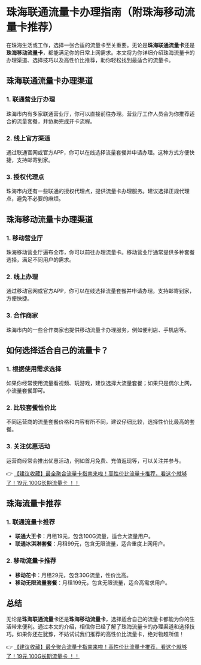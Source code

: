 # 珠海联通流量卡办理指南（附珠海移动流量卡推荐）

在珠海生活或工作，选择一张合适的流量卡至关重要。无论是**珠海联通流量卡**还是**珠海移动流量卡**，都能满足你的日常上网需求。本文将为你详细介绍珠海流量卡的办理渠道、选择技巧以及高性价比推荐，助你轻松找到最适合的流量卡。

## 珠海联通流量卡办理渠道

### 1. 联通营业厅办理
珠海市内有多家联通营业厅，你可以直接前往办理。营业厅工作人员会为你推荐适合的流量套餐，并协助完成开卡流程。

### 2. 线上官方渠道
通过联通官网或官方APP，你可以在线选择流量套餐并申请办理。这种方式方便快捷，支持邮寄到家。

### 3. 授权代理点
珠海市内还有一些联通的授权代理点，提供流量卡办理服务。建议选择正规代理点，避免不必要的麻烦。

## 珠海移动流量卡办理渠道

### 1. 移动营业厅
珠海移动营业厅遍布全市，你可以前往办理流量卡。移动营业厅通常提供多种套餐选择，满足不同用户的需求。

### 2. 线上办理
通过移动官网或官方APP，你可以在线选择流量套餐并申请办理。支持邮寄到家，方便快捷。

### 3. 合作商家
珠海市内的一些合作商家也提供移动流量卡办理服务，例如便利店、手机店等。

## 如何选择适合自己的流量卡？

### 1. 根据使用需求选择
如果你经常使用流量看视频、玩游戏，建议选择大流量套餐；如果只是偶尔上网，小流量套餐即可。

### 2. 比较套餐性价比
不同运营商的流量套餐价格和内容有所不同，建议仔细比较，选择性价比最高的套餐。

### 3. 关注优惠活动
运营商经常会推出优惠活动，例如首月免费、充值返现等，可以关注并参与。

👉 [【建议收藏】最全聚合流量卡指南来啦！高性价比流量卡推荐，看这个就够了！19元 100G长期流量卡 ！！](https://bit.ly/Liuliangka)

## 珠海流量卡推荐

### 1. 联通流量卡推荐
- **联通大王卡**：月租19元，包含100G流量，适合大流量用户。
- **联通冰淇淋套餐**：月租99元，包含无限流量，适合重度上网用户。

### 2. 移动流量卡推荐
- **移动花卡**：月租29元，包含30G流量，性价比高。
- **移动无限流量套餐**：月租199元，包含无限流量，适合高需求用户。

## 总结

无论是**珠海联通流量卡**还是**珠海移动流量卡**，选择适合自己的流量卡都能为你的生活带来便利。通过本文的介绍，相信你已经了解了珠海流量卡的办理渠道和选择技巧。如果你还在犹豫，不妨试试我们推荐的高性价比流量卡，绝对物超所值！

👉 [【建议收藏】最全聚合流量卡指南来啦！高性价比流量卡推荐，看这个就够了！19元 100G长期流量卡 ！！](https://bit.ly/Liuliangka)